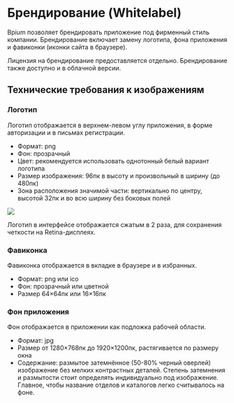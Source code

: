# Брендирование (Whitelabel)

Bpium позволяет брендировать приложение под фирменный стиль компании. Брендирование включает замену логотипа, фона приложения и фавиконки (иконки сайта в браузере).

Лицензия на брендирование предоставляется отдельно. Брендирование также доступно и в облачной версии.

## Технические требования к изображениям

### Логотип

Логотип отображается в верхнем-левом углу приложения, в форме авторизации и в письмах регистрации.

* Формат: png
* Фон: прозрачный
* Цвет: рекомендуется использовать однотонный белый вариант логотипа
* Размер изображения: 96пк в высоту и произвольный в ширину (до 480пк)
* Зона расположения значимой части: вертикально по центру, высотой 32пк и во всю ширину без боковых полей

![](../../../.gitbook/assets/brand\_logo\_requirments.png)

Логотип в интерфейсе отображается сжатым в 2 раза, для сохранения четкости на Retina-дисплеях.

### Фавиконка

Фавиконка отображается в вкладке в браузере и в избранных.

* Формат: png или ico
* Фон: прозрачный или цветной
* Размер 64×64пк или 16×16пк

### Фон приложения

Фон отображается в приложении как подложка рабочей области.

* Формат: jpg
* Размер от 1280×768пк до 1920×1200пк, растягивается по размеру окна
* Содержание: размытое затемнённое (50-80% черный оверлей) изображение без мелких контрастных деталей. Степень затемнения и размытости стоит определять индивидуально под изображение. Главное, чтобы название отделов и каталогов легко считывалось на фоне.
